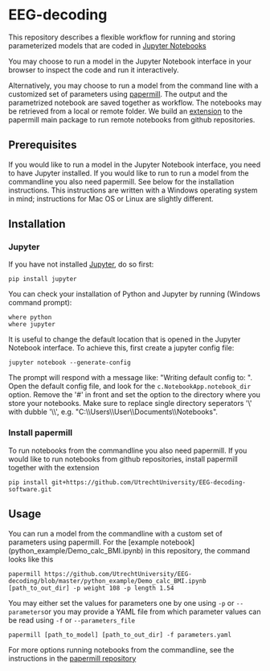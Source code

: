 # EEG-decoding
This repository describes a flexible workflow for running and storing parameterized models that are coded in [Jupyter Notebooks](https://jupyter.readthedocs.io/en/latest/install.html) 

You may choose to run a model in the Jupyter Notebook interface in your browser to inspect the code and run it interactively.

Alternatively, you may choose to run a model from the command line with a customized set of parameters using [papermill](https://github.com/nteract/papermill).
The output and the parametrized notebook are saved together as workflow. 
The notebooks may be retrieved from a local or remote folder.
We build an [extension](https://github.com/UtrechtUniversity/EEG-decoding-software) to the papermill main package to run remote notebooks from github repositories.



## Prerequisites
If you would like to run a model in the Jupyter Notebook interface, you need to have Jupyter installed.
If you would like to run to run a model from the commandline you also need papermill.
See below for the installation instructions. 
This instructions are written with a Windows operating system in mind; instructions for Mac OS or Linux are slightly different.

## Installation

### Jupyter
If you have not installed [Jupyter](https://jupyter.readthedocs.io/en/latest/install.html), do so first:
```
pip install jupyter
```
You can check your installation of Python and Jupyter by running (Windows command prompt):
```
where python
where jupyter
```

It is useful to change the default location that is opened in the Jupyter Notebook interface. To achieve this, first create a jupyter config file:
```
jupyter notebook --generate-config
```
The prompt will respond with a message like: "Writing default config to: <path>". Open the default config file, and look for the ```c.NotebookApp.notebook_dir``` option. Remove the '#' in front and set the option to the directory where you store your notebooks. Make sure to replace single directory seperators '\\' with dubble '\\\\', e.g. "C:\\\\Users\\\\User\\\\Documents\\\\Notebooks".


### Install papermill
To run notebooks from the commandline you also need papermill.
If you would like to run notebooks from github repositories, install papermill together with the extension 
```
pip install git+https://github.com/UtrechtUniversity/EEG-decoding-software.git
```

## Usage
You can run a model from the commandline with a custom set of parameters using papermill.
For the [example notebook] (python_example/Demo_calc_BMI.ipynb) in this repository, the command looks like this
```
papermill https://github.com/UtrechtUniversity/EEG-decoding/blob/master/python_example/Demo_calc_BMI.ipynb [path_to_out_dir] -p weight 108 -p length 1.54
```
You may either set the values for parameters one by one using ```-p``` or ```--parameters```or you may provide a YAML file from which parameter values can be read using ```-f``` or ```--parameters_file``` 
```
papermill [path_to_model] [path_to_out_dir] -f parameters.yaml

```
For more options running notebooks from the commandline, see the instructions in the [papermill repository](https://github.com/nteract/papermill) 

